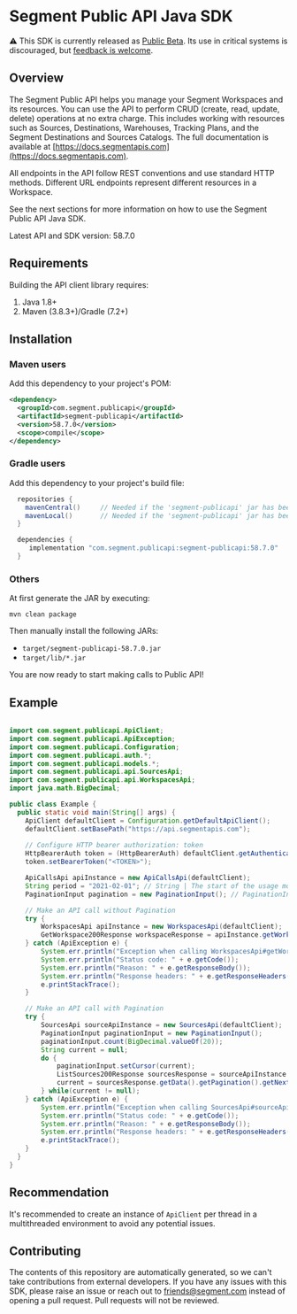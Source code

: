 # Segment Public API Java SDK

:warning: This SDK is currently released as [Public Beta](https://segment.com/legal/first-access-beta-preview/). Its use in critical systems is discouraged, but [feedback is welcome](#contributing).

## Overview

The Segment Public API helps you manage your Segment Workspaces and its resources. You can use the API to perform CRUD (create, read, update, delete) operations at no extra charge. This includes working with resources such as Sources, Destinations, Warehouses, Tracking Plans, and the Segment Destinations and Sources Catalogs. The full documentation is available at [https://docs.segmentapis.com](https://docs.segmentapis.com).

All endpoints in the API follow REST conventions and use standard HTTP methods. Different URL endpoints represent different resources in a Workspace.

See the next sections for more information on how to use the Segment Public API Java SDK.

Latest API and SDK version: 58.7.0

## Requirements

Building the API client library requires:
1. Java 1.8+
2. Maven (3.8.3+)/Gradle (7.2+)

## Installation

### Maven users

Add this dependency to your project's POM:

```xml
<dependency>
  <groupId>com.segment.publicapi</groupId>
  <artifactId>segment-publicapi</artifactId>
  <version>58.7.0</version>
  <scope>compile</scope>
</dependency>
```

### Gradle users

Add this dependency to your project's build file:

```groovy
  repositories {
    mavenCentral()     // Needed if the 'segment-publicapi' jar has been published to maven central.
    mavenLocal()       // Needed if the 'segment-publicapi' jar has been published to the local maven repo.
  }

  dependencies {
     implementation "com.segment.publicapi:segment-publicapi:58.7.0"
  }
```

### Others

At first generate the JAR by executing:

```shell
mvn clean package
```

Then manually install the following JARs:

* `target/segment-publicapi-58.7.0.jar`
* `target/lib/*.jar`

You are now ready to start making calls to Public API!

## Example

```java

import com.segment.publicapi.ApiClient;
import com.segment.publicapi.ApiException;
import com.segment.publicapi.Configuration;
import com.segment.publicapi.auth.*;
import com.segment.publicapi.models.*;
import com.segment.publicapi.api.SourcesApi;
import com.segment.publicapi.api.WorkspacesApi;
import java.math.BigDecimal;

public class Example {
  public static void main(String[] args) {
    ApiClient defaultClient = Configuration.getDefaultApiClient();
    defaultClient.setBasePath("https://api.segmentapis.com");
    
    // Configure HTTP bearer authorization: token
    HttpBearerAuth token = (HttpBearerAuth) defaultClient.getAuthentication("token");
    token.setBearerToken("<TOKEN>");

    ApiCallsApi apiInstance = new ApiCallsApi(defaultClient);
    String period = "2021-02-01"; // String | The start of the usage month in the ISO-8601 format.  This parameter exists in v1.
    PaginationInput pagination = new PaginationInput(); // PaginationInput | Pagination input for per Source API calls counts.  This parameter exists in v1.

    // Make an API call without Pagination
    try {
        WorkspacesApi apiInstance = new WorkspacesApi(defaultClient);
        GetWorkspace200Response workspaceResponse = apiInstance.getWorkspace();
    } catch (ApiException e) {
        System.err.println("Exception when calling WorkspacesApi#getWorkspace");
        System.err.println("Status code: " + e.getCode());
        System.err.println("Reason: " + e.getResponseBody());
        System.err.println("Response headers: " + e.getResponseHeaders());
        e.printStackTrace();
    }

    // Make an API call with Pagination
    try {
        SourcesApi sourceApiInstance = new SourcesApi(defaultClient);
        PaginationInput paginationInput = new PaginationInput();
        paginationInput.count(BigDecimal.valueOf(20));
        String current = null;
        do {
            paginationInput.setCursor(current);
            ListSources200Response sourcesResponse = sourceApiInstance.listSources(paginationInput);
            current = sourcesResponse.getData().getPagination().getNext();
        } while(current != null);
    } catch (ApiException e) {
        System.err.println("Exception when calling SourcesApi#sourceApiInstance");
        System.err.println("Status code: " + e.getCode());
        System.err.println("Reason: " + e.getResponseBody());
        System.err.println("Response headers: " + e.getResponseHeaders());
        e.printStackTrace();
    }
  }
}

```

## Recommendation

It's recommended to create an instance of `ApiClient` per thread in a multithreaded environment to avoid any potential issues.

## Contributing

The contents of this repository are automatically generated, so we can't take contributions from external developers. If you have any issues with this SDK, please raise an issue or reach out to friends@segment.com instead of opening a pull request. Pull requests will not be reviewed.
